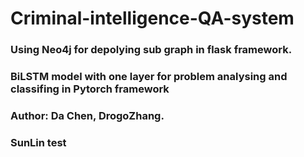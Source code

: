 # Criminal-intelligence-QA-system
### Using Neo4j for depolying sub graph in flask framework.
### BiLSTM model with one layer for problem analysing and classifing in Pytorch framework
### Author: Da Chen, DrogoZhang.
### SunLin test

